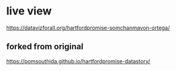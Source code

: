 # live view
https://datavizforall.org/hartfordpromise-somchanmavon-ortega/

## forked from original
https://pomsouthida.github.io/hartfordpromise-datastory/
